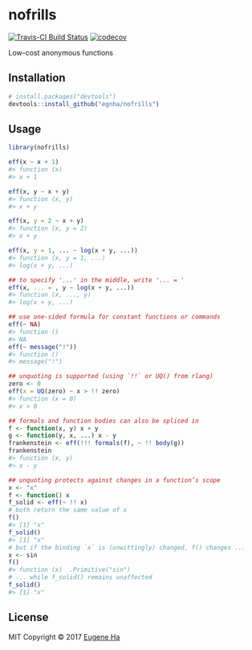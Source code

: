 
<!-- README.md is generated from README.Rmd. Please edit that file -->
nofrills
========

[![Travis-CI Build Status](https://travis-ci.org/egnha/nofrills.svg?branch=master)](https://travis-ci.org/egnha/nofrills) [![codecov](https://codecov.io/gh/egnha/nofrills/branch/master/graph/badge.svg)](https://codecov.io/gh/egnha/nofrills)

Low-cost anonymous functions

Installation
------------

``` r
# install.packages("devtools")
devtools::install_github("egnha/nofrills")
```

Usage
-----

``` r
library(nofrills)

eff(x ~ x + 1)
#> function (x) 
#> x + 1

eff(x, y ~ x + y)
#> function (x, y) 
#> x + y

eff(x, y = 2 ~ x + y)
#> function (x, y = 2) 
#> x + y

eff(x, y = 1, ... ~ log(x + y, ...))
#> function (x, y = 1, ...) 
#> log(x + y, ...)

## to specify '...' in the middle, write '... = '
eff(x, ... = , y ~ log(x + y, ...))
#> function (x, ..., y) 
#> log(x + y, ...)

## use one-sided formula for constant functions or commands
eff(~ NA)
#> function () 
#> NA
eff(~ message("!"))
#> function () 
#> message("!")

## unquoting is supported (using `!!` or UQ() from rlang)
zero <- 0
eff(x = UQ(zero) ~ x > !! zero)
#> function (x = 0) 
#> x > 0

## formals and function bodies can also be spliced in
f <- function(x, y) x + y
g <- function(y, x, ...) x - y
frankenstein <- eff(!!! formals(f), ~ !! body(g))
frankenstein
#> function (x, y) 
#> x - y

## unquoting protects against changes in a function’s scope
x <- "x"
f <- function() x
f_solid <- eff(~ !! x)
# both return the same value of x
f()
#> [1] "x"
f_solid()
#> [1] "x"
# but if the binding `x` is (unwittingly) changed, f() changes ...
x <- sin
f()
#> function (x)  .Primitive("sin")
# ... while f_solid() remains unaffected
f_solid()
#> [1] "x"
```

License
-------

MIT Copyright © 2017 [Eugene Ha](https://github.com/egnha)
